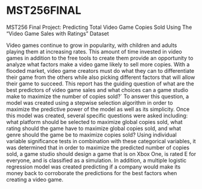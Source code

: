 # MST256FINAL
MST256 Final Project: Predicting Total Video Game Copies Sold Using The “Video Game Sales with Ratings” Dataset

Video games continue to grow in popularity, with children and adults playing them at increasing rates. This amount of time invested in video games in addition to the free tools to create them provide an opportunity to analyze what factors make a video game likely to sell more copies. With a flooded market, video game creators must do what they can to differentiate their game from the others while also picking different factors that will allow their game to succeed. This report has the guiding question of what are the best predictors of video game sales and what choices can a game studio make to maximize the number of copies sold?` To answer this question, a model was created using a stepwise selection algorithm in order to maximize the predictive power of the model as well as its simplicity. Once this model was created, several specific questions were asked including: what platform should be selected to maximize global copies sold, what rating should the game have to maximize global copies sold, and what genre should the game be to maximize copies sold? Using individual variable significance tests in combination with these categorical variables, it was determined that in order to maximize the predicted number of copies sold, a game studio should design a game that is on Xbox One, is rated E for everyone, and is classified as a simulation. In addition, a multiple logistic regression model was created predicting if a company would make its money back to corroborate the predictions for the best factors when creating a video game.

